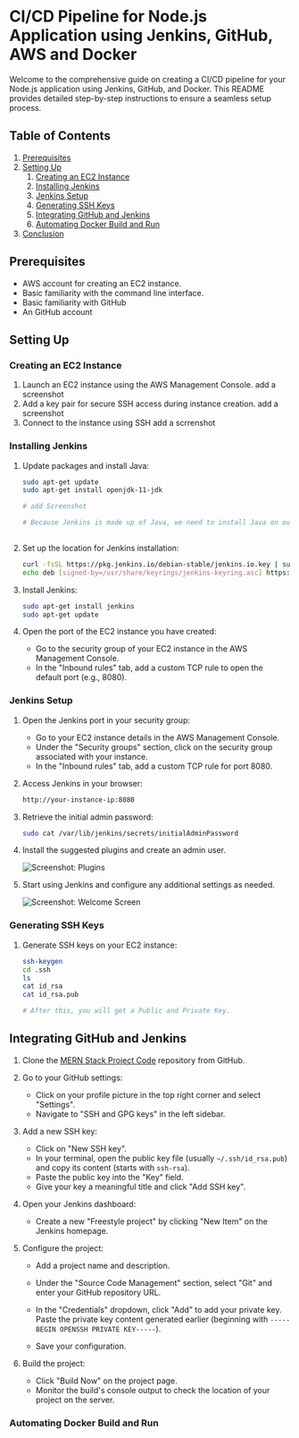 # CI/CD Pipeline for Node.js Application using Jenkins, GitHub, AWS and Docker

Welcome to the comprehensive guide on creating a CI/CD pipeline for your Node.js application using Jenkins, GitHub, and Docker. This README provides detailed step-by-step instructions to ensure a seamless setup process.

## Table of Contents

1. [Prerequisites](#prerequisites)
2. [Setting Up](#setting-up)
   1. [Creating an EC2 Instance](#creating-an-ec2-instance)
   2. [Installing Jenkins](#installing-jenkins)
   3. [Jenkins Setup](#jenkins-setup)
   4. [Generating SSH Keys](#generating-ssh-keys)
   5. [Integrating GitHub and Jenkins](#integrating-github-and-jenkins)
   6. [Automating Docker Build and Run](#automating-docker-build-and-run)
3. [Conclusion](#conclusion)

## Prerequisites

- AWS account for creating an EC2 instance.
- Basic familiarity with the command line interface.
- Basic familiarity with GitHub
- An GitHub account

## Setting Up

### Creating an EC2 Instance

1. Launch an EC2 instance using the AWS Management Console.
   add a screenshot
3. Add a key pair for secure SSH access during instance creation.
   add a screenshot
4. Connect to the instance using SSH
   add a scrrenshot

### Installing Jenkins

1. Update packages and install Java:

   ```bash
   sudo apt-get update
   sudo apt-get install openjdk-11-jdk

   # add Screenshot

   # Because Jenkins is made up of Java, we need to install Java on our Ubuntu machine.
  
2. Set up the location for Jenkins installation:

   ```bash
   curl -fsSL https://pkg.jenkins.io/debian-stable/jenkins.io.key | sudo tee /usr/share/keyrings/jenkins-keyring.asc > /dev/null
   echo deb [signed-by=/usr/share/keyrings/jenkins-keyring.asc] https://pkg.jenkins.io/debian-stable binary/ | sudo tee /etc/apt/sources.list.d/jenkins.list > /dev/null

3. Install Jenkins:

   ```bash
   sudo apt-get install jenkins
   sudo apt-get update

4. Open the port of the EC2 instance you have created:

   - Go to the security group of your EC2 instance in the AWS Management Console.
   - In the "Inbound rules" tab, add a custom TCP rule to open the default port (e.g., 8080).

### Jenkins Setup

1. Open the Jenkins port in your security group:

   - Go to your EC2 instance details in the AWS Management Console.
   - Under the "Security groups" section, click on the security group associated with your instance.
   - In the "Inbound rules" tab, add a custom TCP rule for port 8080.

2. Access Jenkins in your browser:

   ```bash
   http://your-instance-ip:8080

3. Retrieve the initial admin password:

   ```bash
   sudo cat /var/lib/jenkins/secrets/initialAdminPassword

4. Install the suggested plugins and create an admin user.

   ![Screenshot: Plugins](plugins_screenshot.png)

5. Start using Jenkins and configure any additional settings as needed.

   ![Screenshot: Welcome Screen](welcome_jenkins_screen.png)

### Generating SSH Keys

1. Generate SSH keys on your EC2 instance:

   ```bash
   ssh-keygen
   cd .ssh
   ls
   cat id_rsa
   cat id_rsa.pub

   # After this, you will get a Public and Private Key.


## Integrating GitHub and Jenkins

1. Clone the [MERN Stack Project Code](https://github.com/ifeelpankaj/locker) repository from GitHub.

2. Go to your GitHub settings:

   - Click on your profile picture in the top right corner and select "Settings".
   - Navigate to "SSH and GPG keys" in the left sidebar.

3. Add a new SSH key:

   - Click on "New SSH key".
   - In your terminal, open the public key file (usually `~/.ssh/id_rsa.pub`) and copy its content (starts with `ssh-rsa`).
   - Paste the public key into the "Key" field.
   - Give your key a meaningful title and click "Add SSH key".

4. Open your Jenkins dashboard:

   - Create a new "Freestyle project" by clicking "New Item" on the Jenkins homepage.

5. Configure the project:

   - Add a project name and description.
   - Under the "Source Code Management" section, select "Git" and enter your GitHub repository URL.

   - In the "Credentials" dropdown, click "Add" to add your private key. Paste the private key content generated earlier (beginning with `-----BEGIN OPENSSH PRIVATE KEY-----`).

   - Save your configuration.

6. Build the project:

   - Click "Build Now" on the project page.
   - Monitor the build's console output to check the location of your project on the server.

### Automating Docker Build and Run








 



